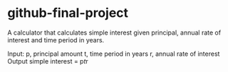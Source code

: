 # github-final-project

A calculator that calculates simple interest given principal, annual rate of interest and time period in years.


Input:
   p, principal amount
   t, time period in years
   r, annual rate of interest
Output
   simple interest = p*t*r
